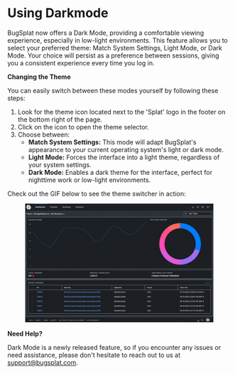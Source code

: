 # Using Darkmode

BugSplat now offers a Dark Mode, providing a comfortable viewing experience, especially in low-light environments. This feature allows you to select your preferred theme: Match System Settings, Light Mode, or Dark Mode. Your choice will persist as a preference between sessions, giving you a consistent experience every time you log in.

**Changing the Theme**

You can easily switch between these modes yourself by following these steps:

1. Look for the theme icon located next to the 'Splat' logo in the footer on the bottom right of the page.
2. Click on the icon to open the theme selector.
3. Choose between:
   * **Match System Settings:** This mode will adapt BugSplat's appearance to your current operating system's light or dark mode.
   * **Light Mode:** Forces the interface into a light theme, regardless of your system settings.
   * **Dark Mode:** Enables a dark theme for the interface, perfect for nighttime work or low-light environments.

Check out the GIF below to see the theme switcher in action:

<figure><img src="../../.gitbook/assets/bugsplat-dark-mode.gif" alt=""><figcaption></figcaption></figure>

**Need Help?**

Dark Mode is a newly released feature, so if you encounter any issues or need assistance, please don't hesitate to reach out to us at support@bugsplat.com.
